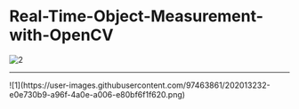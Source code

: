 # Real-Time-Object-Measurement-with-OpenCV
![2](https://user-images.githubusercontent.com/97463861/202013227-506908ba-302e-45ef-9801-d5077fa32514.png)
<hr>
![1](https://user-images.githubusercontent.com/97463861/202013232-e0e730b9-a96f-4a0e-a006-e80bf6f1f620.png)
